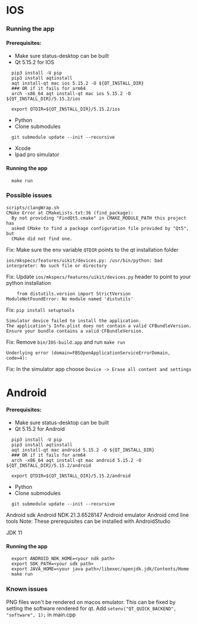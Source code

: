 # IOS

### Running the app

#### Prerequisites:
- Make sure status-desktop can be built
- Qt 5.15.2 for IOS
```
  pip3 install -U pip
  pip3 install aqtinstall
  aqt install-qt mac ios 5.15.2 -O ${QT_INSTALL_DIR}
  ### OR if it fails for arm64
  arch -x86_64 aqt install-qt mac ios 5.15.2 -O ${QT_INSTALL_DIR}/5.15.2/ios

  export QTDIR=${QT_INSTALL_DIR}/5.15.2/ios
```
- Python
- Clone submodules
```
  git submodule update --init --recursive
```
- Xcode
- Ipad pro simulator


#### Running the app
```
  make run
```

### Possible issues

```
scripts/clangWrap.sh
CMake Error at CMakeLists.txt:36 (find_package):
  By not providing "FindQt5.cmake" in CMAKE_MODULE_PATH this project has
  asked CMake to find a package configuration file provided by "Qt5", but
  CMake did not find one.

```
Fix: Make sure the env variable `QTDIR` points to the qt installation folder


```
ios/mkspecs/features/uikit/devices.py: /usr/bin/python: bad interpreter: No such file or directory
```

Fix: Update `ios/mkspecs/features/uikit/devices.py` header to point to your python installation

```
    from distutils.version import StrictVersion
ModuleNotFoundError: No module named 'distutils'
```

Fix: `pip install setuptools`

```
Simulator device failed to install the application.
The application's Info.plist does not contain a valid CFBundleVersion.
Ensure your bundle contains a valid CFBundleVersion.
```

Fix: Remove `bin/IOS-build.app` and run `make run`

```
Underlying error (domain=FBSOpenApplicationServiceErrorDomain, code=4):
```

Fix: In the simulator app choose `Device -> Erase all content and settings`

# Android

#### Prerequisites:
- Make sure status-desktop can be built
- Qt 5.15.2 for Android
```
  pip3 install -U pip
  pip3 install aqtinstall
  aqt install-qt mac android 5.15.2 -O ${QT_INSTALL_DIR}
  ### OR if it fails for arm64
  arch -x86_64 aqt install-qt mac android 5.15.2 -O ${QT_INSTALL_DIR}/5.15.2/android

  export QTDIR=${QT_INSTALL_DIR}/5.15.2/android
```
- Python
- Clone submodules
```
  git submodule update --init --recursive
```



Android sdk
Android NDK 21.3.6528147
Android emulator
Android cmd line tools
Note: These prerequisites can be installed with AndroidStudio

JDK 11

#### Running the app
```
  export ANDROID_NDK_HOME=<your ndk path>
  export SDK_PATH=<your sdk path>
  export JAVA_HOME=<your java path>/libexec/openjdk.jdk/Contents/Home
  make run
```

### Known issues

PNG files won't be rendered on macos emulator. This can be fixed by setting the software rendered for qt.
Add `setenv("QT_QUICK_BACKEND", "software", 1);` in main.cpp




